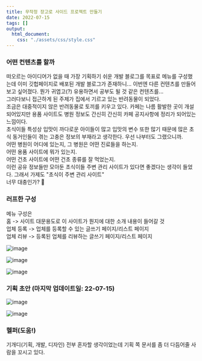 ```yaml
---
title: 무작정 장고로 사이드 프로젝트 만들기
date: 2022-07-15
tags: []
output:
  html_document:
    css: "./assets/css/style.css"
---
```


### 어떤 컨텐츠를 할까   
떠오르는 아이디어가 없을 때 가장 기획하기 쉬운 개발 블로그를 목표로 메뉴를 구성했는데 이미 깃헙페이지로 배포된 개발 블로그가 존재하니... 이번엔 다른 컨텐츠를 만들어보고 싶어졌다. 뭔가 귀엽고(?) 유용하면서 공부도 될 것 같은 컨텐츠를...   
그러다보니 접근하게 된 주제가 집에서 기르고 있는 반려동물이 되었다.   
조금은 대중적이지 않은 반려동물로 토끼를 키우고 있다. 카페는 나름 활발한 곳이 개설되어있지만 용품 사이트도 병원 정보도 간신히 간신히 카페 공지사항에 정리가 되어있는 느낌이다.   
초식이들 특성상 입맛이 까다로운 아이들이 많고 입맛의 변수 또한 많기 때문에 많은 초식 동거인들이 겪는 고충은 정보의 부재라고 생각한다. 우선 나부터도 그랬으니까.   
어떤 병원이 어디에 있는지, 그 병원은 어떤 진료들을 하는지.   
어떤 용품 사이트에 뭐가 있는지.   
어떤 건초 사이트에 어떤 건초 종류를 잘 먹었는지.   
이런 공유 정보들만 모아둔 초식이들 주변 관리 사이트가 있다면 좋겠다는 생각이 들었다. 그래서 가제도 "초식이 주변 관리 사이트"   
너무 대충인가? 🤨   

### 러프한 구성
메뉴 구성은   
홈 -> 사이트 대문용도로 이 사이트가 뭔지에 대한 소개 내용이 들어갈 것      
업체 등록 -> 업체를 등록할 수 있는 글쓰기 페이지/리스트 페이지      
업체 리뷰 -> 등록된 업체를 리뷰하는 글쓰기 페이지/리스트 페이지       

![image](https://user-images.githubusercontent.com/24996316/179135264-f9f67c22-4dd1-4fc5-807e-9fb15c0a2843.png)


![image](https://user-images.githubusercontent.com/24996316/179135362-63804467-9652-41c9-9589-6e973dd9bcc9.png)


![image](https://user-images.githubusercontent.com/24996316/179135379-aa344d55-25ee-4f33-b4cb-48fd52f2858c.png)

### 기획 초안 (마지막 업데이트일: 22-07-15)   
![image](https://user-images.githubusercontent.com/24996316/179151930-f25695de-f63c-4414-adc6-a79e81cd12f0.png)

![image](https://user-images.githubusercontent.com/24996316/179150802-4b4b0775-2758-4a4f-8b14-050553cb9c94.png)

### 헬퍼(도움!)
기개디(기획, 개발, 디자인) 전부 혼자할 생각이었는데 기획 쪽 문서를 좀 더 다듬어줄 사람을 꼬시고 있다.   

